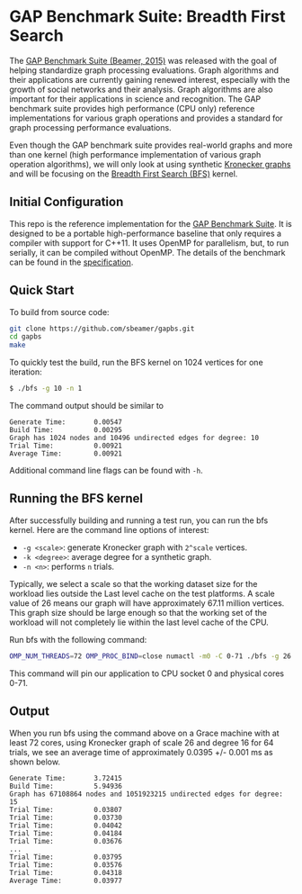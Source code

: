 # GAP Benchmark Suite: Breadth First Search

The [GAP Benchmark Suite (Beamer, 2015)][1] was released with the goal of helping standardize graph processing evaluations. Graph algorithms and their applications are currently gaining renewed interest, especially with the growth of social networks and their analysis. Graph algorithms are also important for their applications in science and recognition. The GAP benchmark suite provides high performance (CPU only) reference implementations for various graph operations and provides a standard for graph processing performance evaluations. 

Even though the GAP benchmark suite provides real-world graphs and more than one kernel (high performance implementation of various graph operation algorithms), we will only look at using synthetic [Kronecker graphs](https://en.wikipedia.org/wiki/Kronecker_graph) and will be focusing on the [Breadth First Search (BFS)](https://en.wikipedia.org/wiki/Breadth-first_search) kernel.

## Initial Configuration

This repo is the reference implementation for the [GAP Benchmark Suite](http://gap.cs.berkeley.edu/). It is designed to be a portable high-performance baseline that only requires a compiler with support for C++11. It uses OpenMP for parallelism, but, to run serially, it can be compiled without OpenMP. The details of the benchmark can be found in the [specification][1].

## Quick Start

To build from source code: 

```bash
git clone https://github.com/sbeamer/gapbs.git 
cd gapbs
make
```

To quickly test the build, run the BFS kernel on 1024 vertices for one iteration:
```bash
$ ./bfs -g 10 -n 1
```
The command output should be similar to
```
Generate Time:       0.00547
Build Time:          0.00295
Graph has 1024 nodes and 10496 undirected edges for degree: 10
Trial Time:          0.00921
Average Time:        0.00921
```
Additional command line flags can be found with `-h`.

## Running the BFS kernel

After successfully building and running a test run, you can run the bfs kernel. Here are the command line options of interest:
- `-g <scale>`: generate Kronecker graph with `2^scale` vertices.
- `-k <degree>`: average degree for a synthetic graph.
- `-n <n>`: performs `n` trials.

Typically, we select a scale so that the working dataset size for the workload lies outside the Last level cache on the test platforms. A scale value of 26 means our graph will have approximately 67.11 million vertices. This graph size should be large enough so that the working set of the workload will not completely lie within the last level cache of the CPU. 

Run bfs with the following command:
```bash
OMP_NUM_THREADS=72 OMP_PROC_BIND=close numactl -m0 -C 0-71 ./bfs -g 26 -k 16 -n 64
```
This command will pin our application to CPU socket 0 and physical cores 0-71. 

## Output

When you run bfs using the command above on a Grace machine with at least 72 cores, using Kronecker graph of scale 26 and degree 16 for 64 trials, we see an average time of approximately 0.0395 +/- 0.001 ms as shown below.

```
Generate Time:       3.72415
Build Time:          5.94936
Graph has 67108864 nodes and 1051923215 undirected edges for degree: 15
Trial Time:          0.03807
Trial Time:          0.03730
Trial Time:          0.04042
Trial Time:          0.04184
Trial Time:          0.03676
...
Trial Time:          0.03795
Trial Time:          0.03576
Trial Time:          0.04318
Average Time:        0.03977
```


[1]: <http://arxiv.org/abs/1508.03619> "GAP Benchmark Suite"